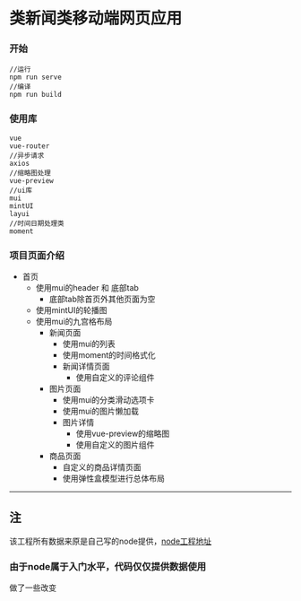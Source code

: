 # 类新闻类移动端网页应用
### 开始
```
//运行
npm run serve
//编译
npm run build
```
### 使用库
```
vue
vue-router
//异步请求
axios
//缩略图处理
vue-preview
//ui库
mui
mintUI
layui
//时间日期处理类
moment
```
### 项目页面介绍
- 首页
    * 使用mui的header 和 底部tab
        + 底部tab除首页外其他页面为空
    * 使用mintUI的轮播图
    * 使用mui的九宫格布局
        + 新闻页面
            * 使用mui的列表
            * 使用moment的时间格式化
            * 新闻详情页面
                + 使用自定义的评论组件
        + 图片页面
            * 使用mui的分类滑动选项卡
            * 使用mui的图片懒加载
            * 图片详情
                + 使用vue-preview的缩略图
                + 使用自定义的图片组件
        + 商品页面
            * 自定义的商品详情页面
            * 使用弹性盒模型进行总体布局
---
## 注
该工程所有数据来原是自己写的node提供，[node工程地址](https://github.com/lhttq/hello)
### 由于node属于入门水平，代码仅仅提供数据使用
做了一些改变
